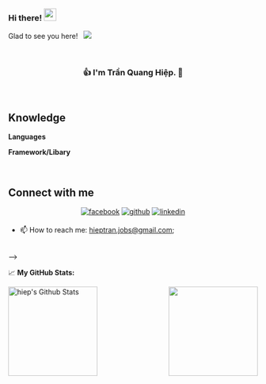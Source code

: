 ### Hi there! <img src="https://media.giphy.com/media/hvRJCLFzcasrR4ia7z/giphy.gif" width="25px">
Glad to see you here! &nbsp; ![](https://visitor-badge.glitch.me/badge?page_id=hieptran1812.hieptran1812)  

<!-- [![Cover](https://raw.githubusercontent.com/DungGramer/DungGramer/master/icon/cover-2.png)](https://github.com/DungGramer/)     -->


<br />
 
### <div align="center">👍 I'm Trần Quang Hiệp. 🚀</div>
<!-- ❤️ I love Programming, making application/software for Mobile, Web and Desktop. It does feel amazing to see myself improving. My unequivocal love for making things that change the world. That's why I like to make things that make a difference.  -->

<br/>

## Knowledge
**Languages**  &nbsp; 
<!-- [![JavaScript](https://img.shields.io/badge/-JavaScript-black?style=flat-square&logo=javascript&link=https://github.com/DungGramer/)](https://github.com/DungGramer/)
[![PHP](https://img.shields.io/badge/-PHP-black?style=flat-square&logo=php&logoColor=white&link=https://github.com/DungGramer/)](https://github.com/DungGramer/) -->

**Framework/Libary**  &nbsp; 
<!-- [![HTML5](https://img.shields.io/badge/-HTML5-E34F26?style=flat-square&logo=html5&logoColor=white&link=https://github.com/KhawajaAli246/)](https://github.com/DungGramer/)
[![CSS3](https://img.shields.io/badge/-CSS3-1572B6?style=flat-square&logo=css3&link=https://github.com/KhawajaAli246/)](https://github.com/DungGramer/)
[![React Native](https://img.shields.io/badge/-ReactNative-black?style=flat-square&logo=react)](https://github.com/DungGramer/) -->

<br />

## Connect with me 
<div align="center">  
<a href="https://www.facebook.com/hieptran1812/" target="_blank"><img src=https://img.shields.io/badge/facebook-%232E87FB.svg?&style=for-the-badge&logo=facebook&logoColor=white alt=facebook style="margin-bottom: 5px;" /></a>
<a href="https://github.com/hieptran1812" target="_blank"><img src=https://img.shields.io/badge/github-%2324292e.svg?&style=for-the-badge&logo=github&logoColor=white alt=github style="margin-bottom: 5px;" /></a>
<a href="https://www.linkedin.com/in/tr%E1%BA%A7n-hi%E1%BB%87p-999442174/" target="_blank"><img src=https://img.shields.io/badge/linkedin-%231E77B5.svg?&style=for-the-badge&logo=linkedin&logoColor=white alt=linkedin style="margin-bottom: 5px;" /></a>
<!-- <a href="https://twitter.com/DungGramer" target="_blank"><img src=https://img.shields.io/badge/twitter-%2300acee.svg?&style=for-the-badge&logo=twitter&logoColor=white alt=twitter style="margin-bottom: 5px;" /></a> -->
<!-- <a href="https://dev.to/dunggramer" target="_blank"><img src=https://img.shields.io/badge/dev.to-%2308090A.svg?&style=for-the-badge&logo=dev.to&logoColor=white alt=devto style="margin-bottom: 5px;" /></a> -->
<!-- <a href="https://www.instagram.com/dung.gramer/" target="_blank"><img src=https://img.shields.io/badge/instagram-%23000000.svg?&style=for-the-badge&logo=instagram&logoColor=white alt=instagram style="margin-bottom: 5px;" /></a>   -->
</div>
  
<!-- <br /> 
  
  <img align="right" alt="GIF" src="image/coding.gif" width="408" height="318" />
  
  **Talking about Personal Stuffs:**

- 👨🏻‍💻 I’m currently working on something cool;
- 🚀 I’m currently learning Data Structures and Algorithms on [Hackerank](https://www.hackerrank.com/DungGramer);
- 💬 Ask me about anything, I am happy to help;
<!-- - 📝 I regulary write articles on [hashnode](https://dunggramer.hashnode.dev/); -->
- 📫 How to reach me: hieptran.jobs@gmail.com;
<!-- - 📝 [Resume](https://dunggramer.github.io/DungGramer/). -->

</br> -->
 
 📈 **My GitHub Stats:**

<p>
  <img height="180em" align="left" src="https://github-readme-stats.vercel.app/api?username=hieptran1812&include_all_commits=true&count_private=true&show_icons=true&line_height=20&title_color=7A7ADB&icon_color=2234AE&text_color=D3D3D3&bg_color=0,000000,130F40" alt="hiep's Github Stats">
  <img height="180em" align="right" src="https://github-readme-stats.vercel.app/api/top-langs/?username=hieptran1812&exclude_repo=KNN-Image Classification&show_icons=true&hide_border=true&layout=compact&langs_count=8"/>
</p>

<!-- <p>
  <img src="https://cr-skills-chart-widget.azurewebsites.net/api/api?username=hieptran1812" />
</p> -->
<!--
**hieptran1812/hieptran1812** is a ✨ _special_ ✨ repository because its `README.md` (this file) appears on your GitHub profile.

Here are some ideas to get you started:

- 🔭 I’m currently working on ...
- 🌱 I’m currently learning ...
- 👯 I’m looking to collaborate on ...
- 🤔 I’m looking for help with ...
- 💬 Ask me about ...
- 📫 How to reach me: ...
- 😄 Pronouns: ...
- ⚡ Fun fact: ...
-->
